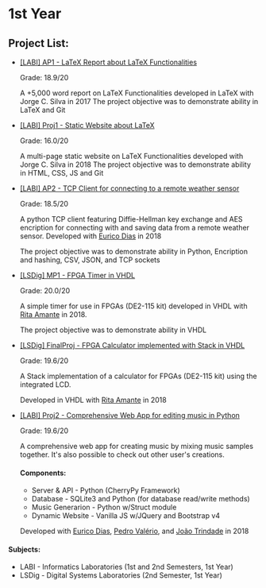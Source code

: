 # 1st Year


## Project List:

- [[LABI] AP1 - LaTeX Report about LaTeX Functionalities](https://github.com/RodrigoRosmaninho/projects-ect/tree/master/1st%20Year/%5BLABI%5D%20AP1%20-%20LaTeX%20Report%20about%20LaTeX%20Functionalities)

     Grade: 18.9/20

     A +5,000 word report on LaTeX Functionalities developed in LaTeX with Jorge C. Silva in 2017
     The project objective was to demonstrate ability in LaTeX and Git


- [[LABI] Proj1 - Static Website about LaTeX](https://github.com/RodrigoRosmaninho/projects-ect/tree/master/1st%20Year/%5BLABI%5D%20Proj1%20-%20Static%20Website%20about%20LaTeX)

     Grade: 16.0/20

     A multi-page static website on LaTeX Functionalities developed with Jorge C. Silva in 2018
     The project objective was to demonstrate ability in HTML, CSS, JS and Git

- [[LABI] AP2 - TCP Client for connecting to a remote weather sensor](https://github.com/RodrigoRosmaninho/projects-ect/tree/master/1st%20Year/%5BLABI%5D%20AP2%20-%20TCP%20Client%20for%20connecting%20to%20a%20remote%20weather%20sensor)

     Grade: 18.5/20

     A python TCP client featuring Diffie-Hellman key exchange and AES encription for connecting with and saving data from a remote weather sensor.
     Developed with [Eurico Dias](https://github.com/eurico-dias) in 2018

     The project objective was to demonstrate ability in Python, Encription and hashing, CSV, JSON, and TCP sockets

- [[LSDig] MP1 - FPGA Timer in VHDL](https://github.com/RodrigoRosmaninho/projects-ect/tree/master/1st%20Year/%5BLSDig%5D%20MP1%20-%20%20FPGA%20Timer%20in%20VHDL)

     Grade: 20.0/20

     A simple timer for use in FPGAs (DE2-115 kit) developed in VHDL with [Rita Amante](https://github.com/rita-amante) in 2018.

     The project objective was to demonstrate ability in VHDL

 - [[LSDig] FinalProj - FPGA Calculator implemented with Stack in VHDL](https://github.com/RodrigoRosmaninho/projects-ect/tree/master/1st%20Year/%5BLSDig%5D%20FinalProj%20-%20FPGA%20Calculator%20implemented%20with%20Stack%20in%20VHDL)

     Grade: 19.6/20

     A Stack implementation of a calculator for FPGAs (DE2-115 kit) using the integrated LCD.

     Developed in VHDL with [Rita Amante](https://github.com/rita-amante) in 2018

 - [[LABI] Proj2 - Comprehensive Web App for editing music in Python](https://github.com/RodrigoRosmaninho/projects-ect/tree/master/1st%20Year/%5BLABI%5D%20Proj2%20-%20Comprehensive%20Web%20App%20for%20editing%20music%20in%20Python)

     Grade: 19.6/20

     A comprehensive web app for creating music by mixing music samples together. It's also possible to check out other user's creations.

     #### Components:
     - Server & API - Python (CherryPy Framework)
     - Database - SQLite3 and Python (for database read/write methods)
     - Music Generarion - Python w/Struct module
     - Dynamic Website - Vanilla JS w/JQuery and Bootstrap v4

     Developed with [Eurico Dias](https://github.com/eurico-dias), [Pedro Valério](https://github.com/PMSValerio), and [João Trindade](https://github.com/3ndade) in 2018


#### Subjects:
- LABI - Informatics Laboratories (1st and 2nd Semesters, 1st Year)
- LSDig - Digital Systems Laboratories (2nd Semester, 1st Year)
